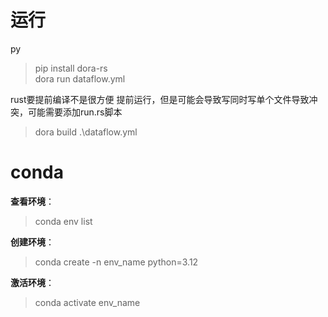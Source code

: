 # 运行
py
>pip install dora-rs     
>dora run dataflow.yml

rust要提前编译不是很方便
提前运行，但是可能会导致写同时写单个文件导致冲突，可能需要添加run.rs脚本
> dora build .\dataflow.yml

>
# conda 
**查看环境**：
>conda env list

**创建环境**：
>conda create -n env_name python=3.12

**激活环境**：
>conda activate env_name
